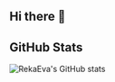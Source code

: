 ## Hi there 👋

<!--
**shaunnaf/shaunnaf** is a ✨ _special_ ✨ repository because its `README.md` (this file) appears on your GitHub profile.

Here are some ideas to get you started:

- 🔭 I’m currently working on ...
- 🌱 I’m currently learning ...
- 👯 I’m looking to collaborate on ...
- 🤔 I’m looking for help with ...
- 💬 Ask me about ...
- 📫 How to reach me: ...
- 😄 Pronouns: ...
- ⚡ Fun fact: ...
-->

## GitHub Stats

![RekaEva's GitHub stats](https://github-readme-stats.vercel.app/api?username=shaunnaf&show_icons=true&theme=transparent#gh-dark-mode-only)
